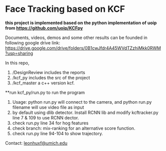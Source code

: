 Face Tracking based on KCF
==========================

**this project is implemented based on the python implementation of uoip from https://github.com/uoip/KCFpy**

Documents, videos, demos and some other results can be founded in following google drive link:
https://drive.google.com/drive/folders/0B1cwJfdr4A45WVdTZzhiMkk0RWM?usp=sharing

In this repo, 
1.  /DesignReview includes the reports
2.  /kcf_py includes the src of the project
3.  /kcf_master a c++ version kcf. 

**run kcf_py/run.py to run the program

1.  Usage: python run.py will connect to the camera, and python run.py filename will use video file as input 
2.  by default using dlib detector. Install RCNN lib and modify kcftracker.py line 7 & 109 to use RCNN dector.
3.  check run.py line 34 for hog features 
4.  check branch: mix-ranking for an alternative score function.
5.  check run.py line 94-104 to show trajectory. 

Contact: leonhuxf@umich.edu
